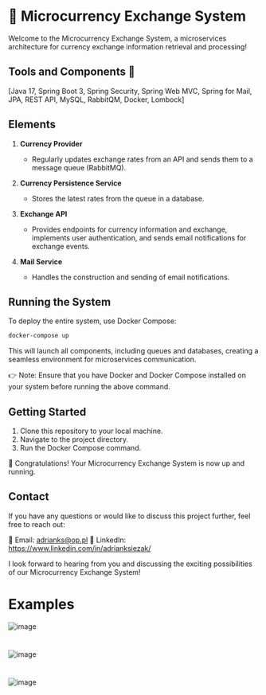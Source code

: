 # 🚀 Microcurrency Exchange System
Welcome to the Microcurrency Exchange System, a microservices architecture for currency exchange information retrieval and processing!

## Tools and Components 🔧
[Java 17, Spring Boot 3, Spring Security, Spring Web MVC, Spring for Mail, JPA, REST API, MySQL, RabbitQM, Docker, Lombock]

## Elements
1. **Currency Provider**
   - Regularly updates exchange rates from an API and sends them to a message queue (RabbitMQ).

2. **Currency Persistence Service**
   - Stores the latest rates from the queue in a database.

3. **Exchange API**
   - Provides endpoints for currency information and exchange, implements user authentication, and sends email notifications for exchange events.

4. **Mail Service**
   - Handles the construction and sending of email notifications.

## Running the System
To deploy the entire system, use Docker Compose:
```bash
docker-compose up
```

This will launch all components, including queues and databases, creating a seamless environment for microservices communication.

👉 Note: Ensure that you have Docker and Docker Compose installed on your system before running the above command.

## Getting Started
1. Clone this repository to your local machine.
2. Navigate to the project directory.
3. Run the Docker Compose command.

🌟 Congratulations! Your Microcurrency Exchange System is now up and running.

## Contact
If you have any questions or would like to discuss this project further, feel free to reach out:

📧 Email: adrianks@op.pl
👔 LinkedIn: https://www.linkedin.com/in/adrianksiezak/

I look forward to hearing from you and discussing the exciting possibilities of our Microcurrency Exchange System!

# Examples

![image](https://github.com/adixks/exchange-api/assets/83171399/a6260184-2f52-4a62-8444-9887517d904b)
#

![image](https://github.com/adixks/exchange-api/assets/83171399/2dfd1d7b-d3da-4d8c-963c-1f3759e6ddee)
#

![image](https://github.com/adixks/exchange-api/assets/83171399/d262b2e0-bc82-4bd9-ac06-37a96b6e6a28)

